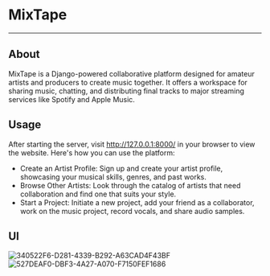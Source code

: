 # MixTape
---
## About
MixTape is a Django-powered collaborative platform designed for amateur artists and producers to create music together. It offers a workspace for sharing music, chatting, and distributing final tracks to major streaming services like Spotify and Apple Music.

## Usage
After starting the server, visit http://127.0.0.1:8000/ in your browser to view the website. Here's how you can use the platform:

- Create an Artist Profile: Sign up and create your artist profile, showcasing your musical skills, genres, and past works.
- Browse Other Artists: Look through the catalog of artists that need collaboration and find one that suits your style.
- Start a Project: Initiate a new project, add your friend as a collaborator, work on the music project, record vocals, and share audio samples.

## UI
![340522F6-D281-4339-B292-A63CAD4F43BF](https://github.com/VladOXPR/MixTape/assets/62916716/2e7b4377-5ca7-467b-9e58-ab1061f9454f)
![527DEAF0-DBF3-4A27-A070-F7150FEF1686](https://github.com/VladOXPR/MixTape/assets/62916716/8974bc81-759f-4dfe-bd52-210189cad575)
